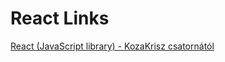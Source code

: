 

# React Links


[React (JavaScript library) - KozaKrisz csatornától](https://www.youtube.com/watch?v=awaKvPRyCAA&list=PLR5y_a-m6vVkBM8GHQ8KFkBiz0RAS3KYC)
